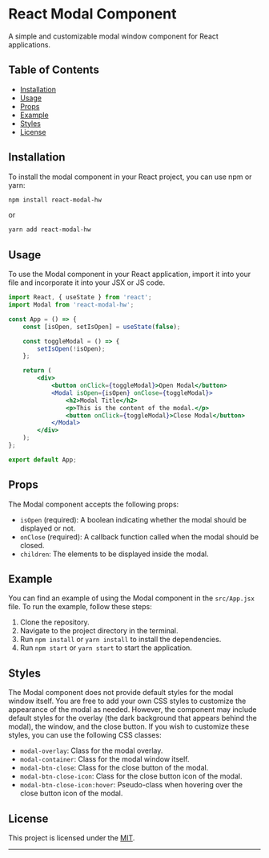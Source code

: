 # React Modal Component

A simple and customizable modal window component for React applications.

## Table of Contents

-   [Installation](#installation)
-   [Usage](#usage)
-   [Props](#props)
-   [Example](#example)
-   [Styles](#styles)
-   [License](#license)

## Installation

To install the modal component in your React project, you can use npm or yarn:

```bash
npm install react-modal-hw
```

or

```bash
yarn add react-modal-hw
```

## Usage

To use the Modal component in your React application, import it into your file and incorporate it into your JSX or JS code.

```jsx
import React, { useState } from 'react';
import Modal from 'react-modal-hw';

const App = () => {
    const [isOpen, setIsOpen] = useState(false);

    const toggleModal = () => {
        setIsOpen(!isOpen);
    };

    return (
        <div>
            <button onClick={toggleModal}>Open Modal</button>
            <Modal isOpen={isOpen} onClose={toggleModal}>
                <h2>Modal Title</h2>
                <p>This is the content of the modal.</p>
                <button onClick={toggleModal}>Close Modal</button>
            </Modal>
        </div>
    );
};

export default App;
```

## Props

The Modal component accepts the following props:

-   `isOpen` (required): A boolean indicating whether the modal should be displayed or not.
-   `onClose` (required): A callback function called when the modal should be closed.
-   `children`: The elements to be displayed inside the modal.

## Example

You can find an example of using the Modal component in the `src/App.jsx` file. To run the example, follow these steps:

1. Clone the repository.
2. Navigate to the project directory in the terminal.
3. Run `npm install` or `yarn install` to install the dependencies.
4. Run `npm start` or `yarn start` to start the application.

## Styles

The Modal component does not provide default styles for the modal window itself. You are free to add your own CSS styles to customize the appearance of the modal as needed. However, the component may include default styles for the overlay (the dark background that appears behind the modal), the window, and the close button. If you wish to customize these styles, you can use the following CSS classes:

-   `modal-overlay`: Class for the modal overlay.
-   `modal-container`: Class for the modal window itself.
-   `modal-btn-close`: Class for the close button of the modal.
-   `modal-btn-close-icon`: Class for the close button icon of the modal.
-   `modal-btn-close-icon:hover`: Pseudo-class when hovering over the close button icon of the modal.

## License

This project is licensed under the [MIT](LICENSE).

---

